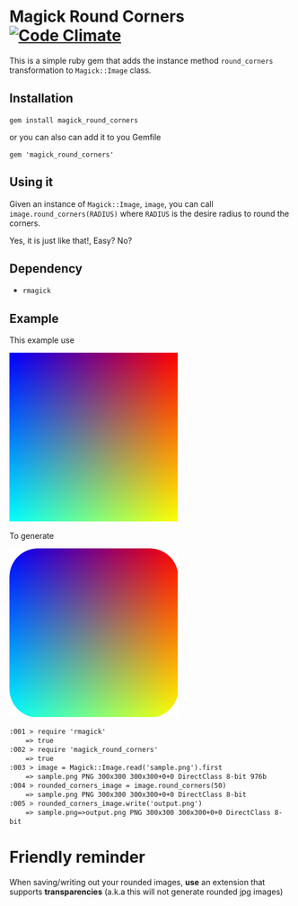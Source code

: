 # Magick Round Corners [![Code Climate](https://codeclimate.com/github/typhoeus/typhoeus.png)](https://codeclimate.com/github/sarcilav/magick_round_corners)

This is a simple ruby gem that adds the instance method `round_corners`
transformation to `Magick::Image` class.


## Installation

    gem install magick_round_corners

or you can also can add it to you Gemfile

    gem 'magick_round_corners'

## Using it

Given an instance of `Magick::Image`, `image`, you can call `image.round_corners(RADIUS)`
where `RADIUS` is the desire radius to round the corners.  

Yes, it is just like that!, Easy? No?

## Dependency

* `rmagick`

## Example

This example use

![Original](sample.png)

To generate

![Output](output.png)

    :001 > require 'rmagick'
        => true 
    :002 > require 'magick_round_corners'
        => true 
    :003 > image = Magick::Image.read('sample.png').first
        => sample.png PNG 300x300 300x300+0+0 DirectClass 8-bit 976b 
    :004 > rounded_corners_image = image.round_corners(50)
        => sample.png PNG 300x300 300x300+0+0 DirectClass 8-bit 
    :005 > rounded_corners_image.write('output.png')
        => sample.png=>output.png PNG 300x300 300x300+0+0 DirectClass 8-bit 
        
# Friendly reminder

When saving/writing out your rounded images, **use** an extension that supports **transparencies** (a.k.a this will not generate rounded jpg images)
